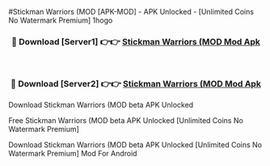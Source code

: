 #Stickman Warriors (MOD [APK-MOD] - APK Unlocked - [Unlimited Coins No Watermark Premium] 1hogo



<div align="center">

<h3>🔴 Download [Server1] 👉👉 <a href="https://momento.my/?title=Stickman_Warriors_(MOD">Stickman Warriors (MOD Mod Apk</a></h3><br>

<h3>🔴 Download [Server2] 👉👉 <a href="https://momento.my/?title=Stickman_Warriors_(MOD">Stickman Warriors (MOD Mod Apk</a></h3>
</div>



Download Stickman Warriors (MOD beta APK Unlocked

Free Stickman Warriors (MOD beta APK Unlocked [Unlimited Coins No Watermark Premium]

Download Stickman Warriors (MOD beta APK Unlocked [Unlimited Coins No Watermark Premium] Mod For Android

